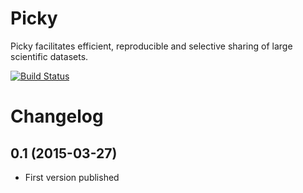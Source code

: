 # Picky

Picky facilitates efficient, reproducible and selective sharing of large scientific datasets.

[![Build Status](https://travis-ci.org/hintzed/picky.svg?branch=master)](https://travis-ci.org/hintzed/picky)

# Changelog

## 0.1 (2015-03-27)
- First version published